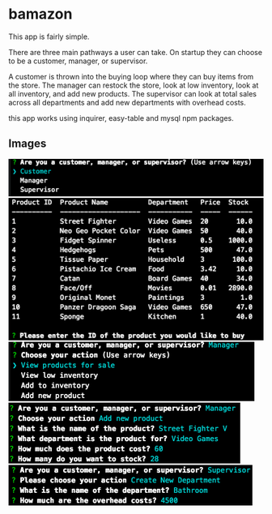 # bamazon

This app is fairly simple.

There are three main pathways a user can take. On startup they can choose to be a customer, manager, or supervisor.

A customer is thrown into the buying loop where they can buy items from the store.
The manager can restock the store, look at low inventory, look at all inventory, and add new products.
The supervisor can look at total sales across all departments and add new departments with overhead costs.

this app works using inquirer, easy-table and mysql npm packages.

## Images

![bamazon customer](/images/bamazon1.png)
![bamazon customer 2](/images/bamazon2.png)
![bamazon Manager](/images/bamazonManager.png)
![bamazon Creating Product](/images/creatingProduct.png)
![bamazon Creating Department](/images/creatingDept.png)
